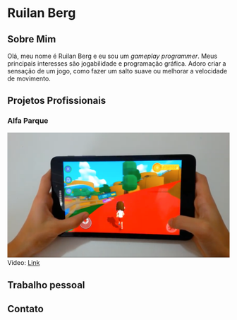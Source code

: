 # Ruilan Berg
## Sobre Mim
Olá, meu nome é Ruilan Berg e eu sou um _gameplay programmer_. Meus principais interesses são jogabilidade e programação gráfica. Adoro criar a sensação de um jogo, como fazer um salto suave ou melhorar a velocidade de movimento.

## Projetos Profissionais

### Alfa Parque
![Image](https://github.com/ruilanberg/Portfolio/blob/master/Img/Screenshot-Alfa_Parque.png)  Video: [Link](https://www.youtube.com/watch?v=If9X6rucgv0)

## Trabalho pessoal



## Contato
